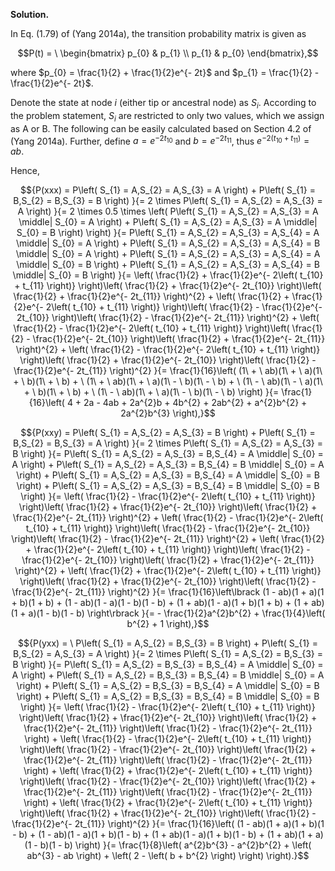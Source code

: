 **Solution.**

In Eq. (1.79) of (Yang 2014a), the transition probability matrix is
given as

$$P(t) = \ \begin{bmatrix}
p_{0} & p_{1} \\
p_{1} & p_{0}
\end{bmatrix},$$

where $p_{0} = \frac{1}{2} + \frac{1}{2}e^{- 2t}$ and
$p_{1} = \frac{1}{2} - \frac{1}{2}e^{- 2t}$.

Denote the state at node $i$ (either tip or ancestral node) as $S_{i}$.
According to the problem statement, $S_{i}$ are restricted to only two
values, which we assign as A or B. The following can be easily
calculated based on Section 4.2 of (Yang 2014a). Further, define
$a = e^{- 2t_{10}}$ and $b = e^{- 2t_{11}}$, thus
$e^{- 2\left( t_{10} + t_{11} \right)} = ab$.

Hence,

$${P(xxx) = P\left( S_{1} = A,S_{2} = A,S_{3} = A \right) + P\left( S_{1} = B,S_{2} = B,S_{3} = B \right)
}{= 2 \times P\left( S_{1} = A,S_{2} = A,S_{3} = A \right)
}{= 2 \times 0.5 \times \left( P\left( S_{1} = A,S_{2} = A,S_{3} = A \middle| S_{0} = A \right) + P\left( S_{1} = A,S_{2} = A,S_{3} = A \middle| S_{0} = B \right) \right)
}{= P\left( S_{1} = A,S_{2} = A,S_{3} = A,S_{4} = A \middle| S_{0} = A \right) + P\left( S_{1} = A,S_{2} = A,S_{3} = A,S_{4} = B \middle| S_{0} = A \right) + P\left( S_{1} = A,S_{2} = A,S_{3} = A,S_{4} = A \middle| S_{0} = B \right) + P\left( S_{1} = A,S_{2} = A,S_{3} = A,S_{4} = B \middle| S_{0} = B \right)
}{= \left( \frac{1}{2} + \frac{1}{2}e^{- 2\left( t_{10} + t_{11} \right)} \right)\left( \frac{1}{2} + \frac{1}{2}e^{- 2t_{10}} \right)\left( \frac{1}{2} + \frac{1}{2}e^{- 2t_{11}} \right)^{2} + \left( \frac{1}{2} + \frac{1}{2}e^{- 2\left( t_{10} + t_{11} \right)} \right)\left( \frac{1}{2} - \frac{1}{2}e^{- 2t_{10}} \right)\left( \frac{1}{2} - \frac{1}{2}e^{- 2t_{11}} \right)^{2} + \left( \frac{1}{2} - \frac{1}{2}e^{- 2\left( t_{10} + t_{11} \right)} \right)\left( \frac{1}{2} - \frac{1}{2}e^{- 2t_{10}} \right)\left( \frac{1}{2} + \frac{1}{2}e^{- 2t_{11}} \right)^{2} + \left( \frac{1}{2} - \frac{1}{2}e^{- 2\left( t_{10} + t_{11} \right)} \right)\left( \frac{1}{2} + \frac{1}{2}e^{- 2t_{10}} \right)\left( \frac{1}{2} - \frac{1}{2}e^{- 2t_{11}} \right)^{2}
}{= \frac{1}{16}\left( (1\  + \ ab)(1\  + \ a)(1\  + \ b)(1\  + \ b) + \ (1\  + \ ab)(1\  + \ a)(1\  - \ b)(1\  - \ b) + \ (1\  - \ ab)(1\  - \ a)(1\  + \ b)(1\  + \ b) + \ (1\  - \ ab)(1\  + \ a)(1\  - \ b)(1\  - \ b) \right)
}{= \frac{1}{16}\left( 4 + 2a - 4ab + 2a^{2}b + 4b^{2} + 2ab^{2} + a^{2}b^{2} + 2a^{2}b^{3} \right),}$$

$${P(xxy) = P\left( S_{1} = A,S_{2} = A,S_{3} = B \right) + P\left( S_{1} = B,S_{2} = B,S_{3} = A \right)
}{= 2 \times P\left( S_{1} = A,S_{2} = A,S_{3} = B \right)
}{= P\left( S_{1} = A,S_{2} = A,S_{3} = B,S_{4} = A \middle| S_{0} = A \right) + P\left( S_{1} = A,S_{2} = A,S_{3} = B,S_{4} = B \middle| S_{0} = A \right) + P\left( S_{1} = A,S_{2} = A,S_{3} = B,S_{4} = A \middle| S_{0} = B \right) + P\left( S_{1} = A,S_{2} = A,S_{3} = B,S_{4} = B \middle| S_{0} = B \right)
}{= \left( \frac{1}{2} - \frac{1}{2}e^{- 2\left( t_{10} + t_{11} \right)} \right)\left( \frac{1}{2} + \frac{1}{2}e^{- 2t_{10}} \right)\left( \frac{1}{2} + \frac{1}{2}e^{- 2t_{11}} \right)^{2} + \left( \frac{1}{2} - \frac{1}{2}e^{- 2\left( t_{10} + t_{11} \right)} \right)\left( \frac{1}{2} - \frac{1}{2}e^{- 2t_{10}} \right)\left( \frac{1}{2} - \frac{1}{2}e^{- 2t_{11}} \right)^{2} + \left( \frac{1}{2} + \frac{1}{2}e^{- 2\left( t_{10} + t_{11} \right)} \right)\left( \frac{1}{2} - \frac{1}{2}e^{- 2t_{10}} \right)\left( \frac{1}{2} + \frac{1}{2}e^{- 2t_{11}} \right)^{2} + \left( \frac{1}{2} + \frac{1}{2}e^{- 2\left( t_{10} + t_{11} \right)} \right)\left( \frac{1}{2} + \frac{1}{2}e^{- 2t_{10}} \right)\left( \frac{1}{2} - \frac{1}{2}e^{- 2t_{11}} \right)^{2}
}{= \frac{1}{16}\left\lbrack (1 - ab)(1 + a)(1 + b)(1 + b) + (1 - ab)(1 - a)(1 - b)(1 - b) + (1 + ab)(1 - a)(1 + b)(1 + b) + (1 + ab)(1 + a)(1 - b)(1 - b) \right\rbrack
}{= - \frac{1}{2}a^{2}b^{2} + \frac{1}{4}\left( b^{2} + 1 \right),}$$

$${P(yxx) = \ P\left( S_{1} = A,S_{2} = B,S_{3} = B \right) + P\left( S_{1} = B,S_{2} = A,S_{3} = A \right)
}{= 2 \times P\left( S_{1} = A,S_{2} = B,S_{3} = B \right)
}{= P\left( S_{1} = A,S_{2} = B,S_{3} = B,S_{4} = A \middle| S_{0} = A \right) + P\left( S_{1} = A,S_{2} = B,S_{3} = B,S_{4} = B \middle| S_{0} = A \right) + P\left( S_{1} = A,S_{2} = B,S_{3} = B,S_{4} = A \middle| S_{0} = B \right) + P\left( S_{1} = A,S_{2} = B,S_{3} = B,S_{4} = B \middle| S_{0} = B \right)
}{= \left( \frac{1}{2} - \frac{1}{2}e^{- 2\left( t_{10} + t_{11} \right)} \right)\left( \frac{1}{2} + \frac{1}{2}e^{- 2t_{10}} \right)\left( \frac{1}{2} + \frac{1}{2}e^{- 2t_{11}} \right)\left( \frac{1}{2} - \frac{1}{2}e^{- 2t_{11}} \right) + \left( \frac{1}{2} - \frac{1}{2}e^{- 2\left( t_{10} + t_{11} \right)} \right)\left( \frac{1}{2} - \frac{1}{2}e^{- 2t_{10}} \right)\left( \frac{1}{2} + \frac{1}{2}e^{- 2t_{11}} \right)\left( \frac{1}{2} - \frac{1}{2}e^{- 2t_{11}} \right) + \left( \frac{1}{2} + \frac{1}{2}e^{- 2\left( t_{10} + t_{11} \right)} \right)\left( \frac{1}{2} - \frac{1}{2}e^{- 2t_{10}} \right)\left( \frac{1}{2} + \frac{1}{2}e^{- 2t_{11}} \right)\left( \frac{1}{2} - \frac{1}{2}e^{- 2t_{11}} \right) + \left( \frac{1}{2} + \frac{1}{2}e^{- 2\left( t_{10} + t_{11} \right)} \right)\left( \frac{1}{2} + \frac{1}{2}e^{- 2t_{10}} \right)\left( \frac{1}{2} - \frac{1}{2}e^{- 2t_{11}} \right)^{2}
}{= \frac{1}{16}\left( (1 - ab)(1 + a)(1 + b)(1 - b) + (1 - ab)(1 - a)(1 + b)(1 - b) + (1 + ab)(1 - a)(1 + b)(1 - b) + (1 + ab)(1 + a)(1 - b)(1 - b) \right)
}{= \frac{1}{8}\left( a^{2}b^{3} - a^{2}b^{2} + \left( ab^{3} - ab \right) + \left( 2 - \left( b + b^{2} \right) \right) \right).}$$

